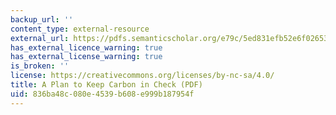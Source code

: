 ```yaml
---
backup_url: ''
content_type: external-resource
external_url: https://pdfs.semanticscholar.org/e79c/5ed831efb52e6f02653893448c476667d012.pdf
has_external_licence_warning: true
has_external_license_warning: true
is_broken: ''
license: https://creativecommons.org/licenses/by-nc-sa/4.0/
title: A Plan to Keep Carbon in Check (PDF)
uid: 836ba48c-080e-4539-b608-e999b187954f
---
```

